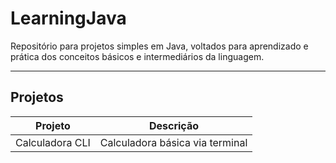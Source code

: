 # LearningJava

Repositório para projetos simples em Java, voltados para aprendizado e prática dos conceitos básicos e intermediários da linguagem.

---

## Projetos

| Projeto         | Descrição                       |
| --------------- | ------------------------------- |
| Calculadora CLI | Calculadora básica via terminal |


